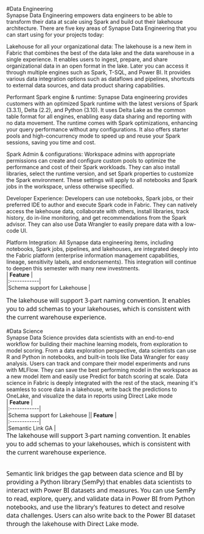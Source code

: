 #Data Engineering<br>Synapse Data Engineering empowers data engineers to be able to transform their data at scale using Spark and build out their lakehouse architecture. There are five key areas of Synapse Data Engineering that you can start using for your projects today:

Lakehouse for all your organizational data: The lakehouse is a new item in Fabric that combines the best of the data lake and the data warehouse in a single experience. It enables users to ingest, prepare, and share organizational data in an open format in the lake. Later you can access it through multiple engines such as Spark, T-SQL, and Power BI. It provides various data integration options such as dataflows and pipelines, shortcuts to external data sources, and data product sharing capabilities.

Performant Spark engine & runtime: Synapse Data engineering provides customers with an optimized Spark runtime with the latest versions of Spark (3.3.1), Delta (2.2), and Python (3.10). It uses Delta Lake as the common table format for all engines, enabling easy data sharing and reporting with no data movement. The runtime comes with Spark optimizations, enhancing your query performance without any configurations. It also offers starter pools and high-concurrency mode to speed up and reuse your Spark sessions, saving you time and cost.

Spark Admin & configurations: Workspace admins with appropriate permissions can create and configure custom pools to optimize the performance and cost of their Spark workloads. They can also install libraries, select the runtime version, and set Spark properties to customize the Spark environment. These settings will apply to all notebooks and Spark jobs in the workspace, unless otherwise specified.

Developer Experience: Developers can use notebooks, Spark jobs, or their preferred IDE to author and execute Spark code in Fabric. They can natively access the lakehouse data, collaborate with others, install libraries, track history, do in-line monitoring, and get recommendations from the Spark advisor. They can also use Data Wrangler to easily prepare data with a low-code UI.

Platform Integration: All Synapse data engineering items, including notebooks, Spark jobs, pipelines, and lakehouses, are integrated deeply into the Fabric platform (enterprise information management capabilities, lineage, sensitivity labels, and endorsements). This integration will continue to deepen this semester with many new investments.<br>|  **Feature**  |<br>|:------------|<br>|Schema support for Lakehouse   |<br><div data-wrapper="true" dir="ltr" style="font-size:9pt;font-family:'Segoe UI','Helvetica Neue',sans-serif;"><div><span style="background-color:#ffffff; color:#161616; display:inline !important; float:none; font-family:&quot;Segoe UI&quot;,SegoeUI,&quot;Helvetica Neue&quot;,Helvetica,Arial,sans-serif; font-size:16px; font-style:normal; font-variant-caps:normal; font-weight:400; letter-spacing:normal; text-align:start; text-decoration-color:initial; text-decoration-style:initial; text-decoration-thickness:initial; text-indent:0px; text-transform:none; white-space:normal; word-spacing:0px">The lakehouse will support 3-part naming convention. It enables you to add schemas to your lakehouses, which is consistent with the current warehouse experience.</span></div></div><br>#Data Science<br>Synapse Data Science provides data scientists with an end-to-end workflow for building their machine learning models, from exploration to model scoring. From a data exploration perspective, data scientists can use R and Python in notebooks, and built-in tools like Data Wrangler for easy analysis. Users can track and compare their model experiments and runs with MLFlow. They can save the best performing model in the workspace as a new model item and easily use Predict for batch scoring at scale. Data science in Fabric is deeply integrated with the rest of the stack, meaning it's seamless to score data in a lakehouse, write back the predictions to OneLake, and visualize the data in reports using Direct Lake mode<br>|  **Feature**  |<br>|:------------|<br>|Schema support for Lakehouse   ||  **Feature**  |<br>|:------------|<br>|Semantic Link GA   |<br><div data-wrapper="true" dir="ltr" style="font-size:9pt;font-family:'Segoe UI','Helvetica Neue',sans-serif;"><div><span style="background-color:#ffffff; color:#161616; display:inline !important; float:none; font-family:&quot;Segoe UI&quot;,SegoeUI,&quot;Helvetica Neue&quot;,Helvetica,Arial,sans-serif; font-size:16px; font-style:normal; font-variant-caps:normal; font-weight:400; letter-spacing:normal; text-align:start; text-decoration-color:initial; text-decoration-style:initial; text-decoration-thickness:initial; text-indent:0px; text-transform:none; white-space:normal; word-spacing:0px">The lakehouse will support 3-part naming convention. It enables you to add schemas to your lakehouses, which is consistent with the current warehouse experience.</span></div></div><br><br><div data-wrapper="true" dir="ltr" style="font-size:9pt;font-family:'Segoe UI','Helvetica Neue',sans-serif;"><div><span style="background-color:#ffffff; color:#161616; display:inline !important; float:none; font-family:&quot;Segoe UI&quot;,SegoeUI,&quot;Helvetica Neue&quot;,Helvetica,Arial,sans-serif; font-size:16px; font-style:normal; font-variant-caps:normal; font-weight:400; letter-spacing:normal; text-align:start; text-decoration-color:initial; text-decoration-style:initial; text-decoration-thickness:initial; text-indent:0px; text-transform:none; white-space:normal; word-spacing:0px">Semantic link bridges the gap between data science and BI by providing a Python library (SemPy) that enables data scientists to interact with Power BI datasets and measures. You can use SemPy to read, explore, query, and validate data in Power BI from Python notebooks, and use the library's features to detect and resolve data challenges. Users can also write back to the Power BI dataset through the lakehouse with Direct Lake mode.</span></div></div><br>